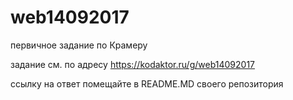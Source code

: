 # web14092017
первичное задание по Крамеру

задание см. по адресу
https://kodaktor.ru/g/web14092017

ссылку на ответ помещайте в README.MD своего репозитория


